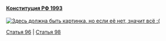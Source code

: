 #### [Конституция РФ 1993](https://lalawland.github.io/eurasia/russia/const)

[![Здесь должна быть картинка, но если её нет, значит всё :(](https://sun9-north.userapi.com/sun9-79/s/v1/ig2/taIk6k6IzLULn-kJ2ZcubDH_hfjm_VejdD8WLZPDUBPNnHu6TQ1-1c_HpiYf8zDvEvmBBXX8_5XoiWw3jeQHinqZ.jpg?size=1280x720&quality=95&type=album)](https://sun9-north.userapi.com/sun9-79/s/v1/ig2/taIk6k6IzLULn-kJ2ZcubDH_hfjm_VejdD8WLZPDUBPNnHu6TQ1-1c_HpiYf8zDvEvmBBXX8_5XoiWw3jeQHinqZ.jpg?size=1280x720&quality=95&type=album)

[Статья 96](https://lalawland.github.io/eurasia/russia/const/art96) | [Статья 98](https://lalawland.github.io/eurasia/russia/const/art98)
